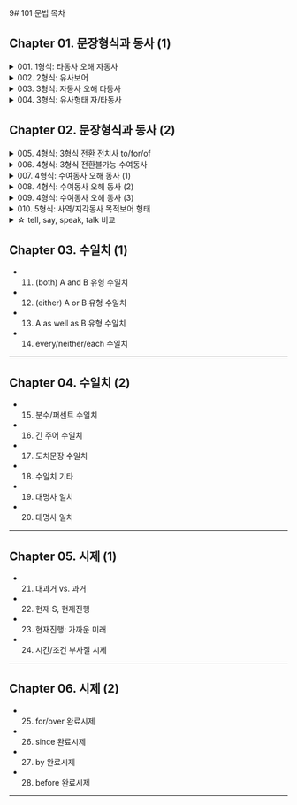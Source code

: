 9# 101 문법 목차

## Chapter 01. 문장형식과 동사 (1)

<details>
<summary>001. 1형식: 타동사 오해 자동사</summary>

#### 📌 개념 요약
- **자동사**: 목적어 없이 문장을 완성할 수 있는 동사.
- 그러나 일부 자동사는 **전치사 + 명사** 구조를 동반하기 때문에, 
  **타동사처럼 오해**하기 쉬움.

---

#### 📚 자주 타동사로 오해되는 자동사 8개

| 동사 | 전치사 | 의미 | 예문 | 해석 |
|------|--------|------|------|------|
| discriminate | against | ~를 차별하다 | They discriminated **against** her. | 그들은 그녀를 차별했다. |
| apologize | to / for | ~에게 사과하다 / ~에 대해 사과하다 | He apologized **to** her **for** being late. | 그는 늦은 것에 대해 그녀에게 사과했다. |
| graduate | from | ~를 졸업하다 | She graduated **from** university. | 그녀는 대학을 졸업했다. |
| wait | for | ~를 기다리다 | I’m waiting **for** the bus. | 나는 버스를 기다리고 있다. |
| await | (타동사) | ~를 기다리다 | I await your reply. | 나는 당신의 답장을 기다린다. |
| object | to | ~에 반대하다 | Many people objected **to** the policy. | 많은 사람들이 그 정책에 반대했다. |
| complain | of | ~에 대해 불평하다 | She complained **of** a headache. | 그녀는 두통을 호소했다. |
| insist | on/upon | ~을 주장하다 | He insisted **on** his innocence. | 그는 자신의 무죄를 주장했다. |
| reply | to | ~에 응답하다 | She replied **to** the message. | 그녀는 메시지에 답했다. |

---

#### 💡 함께 알아두면 좋은 표현 / A를 반대하다
| 표현 | 구조 |
|------|------|
| appose A | 타동사 |
| object to A | 자동사 + 전치사 |
| be opposed to A | 수동형 |

> object to를 공부할 때, 같이 묶어서 정리하면 좋음

---

#### 📝 Tip
- **자동사**라도 **전치사 + 명사**를 취하면 마치 목적어처럼 보이기 때문에 주의!
- **wait for = await**: await는 타동사라 전치사 없이 목적어가 바로 옴.

</details>

<details>
<summary>002. 2형식: 유사보어</summary>

### 📘 유사보어 설명

**유사보어**는 주어의 상태나 특성을 설명하며, 주어와 **같은 존재**를 가리킵니다.  
형용사나 명사 형태로, **주격 보어처럼 주어를 보충 설명**합니다.  
📌 일반적인 보어와 달리 **생략해도 문장이 성립**됩니다.

---

### 📌 예시

#### 🔹 틀린 문장  
- **He was born poorly.**  
- **She returned home disappointedly.** ❌  
  → 부사(-ly)는 동사를 수식 → ‘돌아옴’이라는 행위가 실망스러운 것처럼 들림

#### 🔸 바른 문장  
- **He was born poor.**  
- **She returned home disappointed.** ✅  
  → 분사가 **주어 상태를 설명하는 보어** 역할

---

### ✅ 문장 구조  
**[S + V (자동사) + 부사어 + 분사]**

| 구성 요소 | 설명 |
|-----------|------|
| S         | She (주어) |
| V         | returned (자동사) |
| 부사어    | home (장소) |
| 보어      | disappointed (주어 상태를 설명하는 분사) |

→ `disappointed`는 **주어의 상태를 보충 설명**하는 **주격 보어**  
→ **생략해도 문장 완성** → **유사보어로 간주**

---

### + prove의 2형식 (빈출)
*2형식과 5형식 수동형의 prove의 의미차이 알아두기

- **3형식**: He proved the theory.
- **5형식**: He proved the theory wrong.
- **5형식 (수동)**: The theory was proven wrong by him.  
  (그에 의해 이론이 틀렸음을 입증당했다)
- **2형식**: The theory proved wrong.  
  (그 이론은 틀렸음을 스스로 증명했다)

</details>

<details>
<summary>003. 3형식: 자동사 오해 타동사</summary>

### 📌 개념 요약  
일부 **타동사**는 뜻이나 형태 때문에 **자동사**로 오해하기 쉬움.  
특히 전치사를 덧붙이거나, 자동사 표현과 혼동하는 경우가 많음.  
→ 하지만 이들은 **3형식 동사**로, **목적어를 바로 취함!**

---

### ❌ 자주 틀리는 오답 예시  

| 동사 | 잘못된 표현 | 바른 표현 | 해석 |
|------|-------------|-----------|------|
| marry | He married **with** her. ❌ | He married her. ✅ | 그는 그녀와 결혼했다. |
| approach | She approached **to** me. ❌ | She approached me. ✅ | 그녀는 나에게 다가왔다. |
| attend | He attended **to** the meeting. ❌ | He attended the meeting. ✅ | 그는 회의에 참석했다. |
| await | I'm awaiting **for** your reply. ❌ | I'm awaiting your reply. ✅ | 나는 당신의 답변을 기다리고 있다. |
| contact | I contacted **with** her. ❌ | I contacted her. ✅ | 나는 그녀에게 연락했다. |
| discuss | Let's discuss **about** the issue. ❌ | Let's discuss the issue. ✅ | 그 문제에 대해 논의하자. |
| enter | He entered **into** the room. ❌ | He entered the room. ✅ | 그는 방에 들어갔다. |
| leave | She left **from** the office. ❌ | She left the office. ✅ | 그녀는 사무실을 떠났다. |
| mention | You didn't mention **about** it. ❌ | You didn't mention it. ✅ | 너는 그것에 대해 언급하지 않았다. |
| reach | We reached **at** the station. ❌ | We reached the station. ✅ | 우리는 역에 도착했다. |
| resemble | He resembles **with** his father. ❌ | He resembles his father. ✅ | 그는 아버지를 닮았다. |

---

### 📘 A에 도착하다 표현 정리 (의미 유사하지만 문법 다름)

| 표현 | 문장 구조 | 동사 종류 | 예시 문장 | 해석 |
|------|-----------|-----------|-----------|------|
| **reach A** | reach + 목적어 | 타동사 | We reached the station. | 우리는 역에 도착했다. |
| **arrive at/in A** | arrive + 전치사 + 명사 | 자동사 | We arrived at the station. | 우리는 역에 도착했다. |
| **get to A** | get + 전치사 + 명사 | 자동사 | I got to the airport. | 나는 공항에 도착했다. |

---

### ✅ attend 관련 추가 정리

| 표현 | 구조 | 의미 | 예문 |
|--------|----------|--------|--------|
| attend A | 타동사 | A에 참석하다 | She attended the event. |
| attend to A | 자동사 + 전치사 | A에 집중하다, 돌보다 | She attended to the patient. |

---

### 📝 Tip  
- ‘전치사’를 붙이고 싶어지는 느낌이 들어도, **목적어가 직접 오는 동사**는 반드시 전치사 없이 사용해야 함!
- **의미로 외우기보다 문장 구조**와 함께 통째로 외우는 것이 실수 방지에 효과적!
</details>

<details>
<summary>004. 3형식: 유사형태 자/타동사</summary>

### 📌 개념 요약  
형태가 유사하지만, **자/타동사**가 달라서 혼동하기 쉬운 동사들.  
현재형이 같아 보여도 **과거형/과거분사형**, **의미**, **문장 구조** 모두 다름!

---

### ✅ 유사형태 자/타동사 표 정리

| 현재형 | 자동사 (vi.) 의미 | 타동사 (vt.) 의미 |
|--------|-------------------|-------------------|
| rise / raise | rise: 오르다 | raise: ~을 올리다 |
| arise | (문제 등이) 발생하다 | - 없음 (완전 자동사) |
| lie / lay | lie: 눕다 / 거짓말하다 | lay: ~을 눕히다, 낳다 |
| fall / fell | fall: 떨어지다, 넘어지다 | fell: ~을 넘어뜨리다, 베다 |
| sit / seat | sit: 앉다 | seat: ~을 앉히다 |

---

### 📘 참고: 동사 변화형 비교

| 현재형 | 과거형 | 과거분사 | 의미 | 자/타 구분 |
|--------|--------|-----------|------|-------------|
| rise | rose | risen | 오르다 | 자동사 |
| raise | raised | raised | ~을 올리다 | 타동사 |
| **arise** | **arose** | **arisen** | (문제 등이) 발생하다 | 자동사 |
| lie (눕다) | lay | lain | 눕다 | 자동사 |
| lay | laid | laid | 눕히다, 낳다 | 타동사 |
| fall | fell | fallen | 떨어지다 | 자동사 |
| fell | felled | felled | 넘어뜨리다 | 타동사 |
| sit | sat | sat | 앉다 | 자동사 |
| seat | seated | seated | 앉히다 | 타동사 |

---

### 📝 Tip  
- `arise`는 **raise와 형태가 유사**하지만, **완전 자동사**이고 **문제/상황 발생**에 자주 쓰여!  
  e.g., A problem **arose** during the meeting.  
- `rise`와 `arise`는 둘 다 자동사지만, 의미 구분해서 기억해야 해.

</details>

## Chapter 02. 문장형식과 동사 (2)

<details>
<summary>005. 4형식: 3형식 전환 전치사 to/for/of</summary>

### 전치사별 4형식 → 3형식 전환 동사 정리

- **to** (자주 사용되지만 시험에는 잘 나오지 않음)

- **for**:  
  `do, buy, sing, choose, make, bring, get`

- **of**:  
  `ask, beg, inquire, require`

---

### to  
- 자주 쓰이지만 **시험에서는 출제 빈도가 낮음**

---

### for  
**의미**: '호의', '이익'의 의미  
**대표 표현**:  
- **do SB a favor** → ~에게 호의를 베풀다  
  - 4형식: _She did me a favor._  
  - 3형식: _She did a favor for me._

**기타 동사 예문**  
- **buy**  
  - 4형식: _He bought me a coffee._  
  - 3형식: _He bought a coffee for me._

- **sing**  
  - 4형식: _She sang us a song._  
  - 3형식: _She sang a song for us._

- **choose**  
  - 4형식: _They chose her a dress._  
  - 3형식: _They chose a dress for her._

- **make**  
  - 4형식: _He made me a sandwich._  
  - 3형식: _He made a sandwich for me._

- **bring**  
  - 4형식: _She brought them lunch._  
  - 3형식: _She brought lunch for them._

- **get**  
  - 4형식: _I got him a ticket._  
  - 3형식: _I got a ticket for him._

---

### of  
**의미**: '부탁', '간청', '청유'의 의미를 가진 동사들

**예문**  
- **ask**  
  - 4형식: _He asked me a question._  
  - 3형식: _He asked a question of me._

- **beg**  
  - 4형식: _She begged me a favor._  
  - 3형식: _She begged a favor of me._

- **inquire**  
  - 4형식: _They inquired me a matter._  
  - 3형식: _They inquired a matter of me._

- **require**  
  - 4형식: _He required me an explanation._  
  - 3형식: _He required an explanation of me._

### ✅ 추가 설명

#### 1. **do**가 4형식 동사가 되는 경우  
- 보통 일반적으로 **do**는 3형식이지만,  
  **_do SB a favor_** 구조에서는 **4형식 동사로 사용됨**

> 예: _Can you do me a favor?_ (나에게 호의를 하나 베풀어줄래?)

---

#### 2. **ask vs. do** + SB a favor: 의미 및 전환 비교

| 표현 | 4형식 | 3형식 | 의미 |
|------|--------|--------|------|
| **do me a favor** | _She did me a favor._ | _She did a favor for me._ | **내 부탁을 들어주다 / 호의를 베풀다** |
| **ask me a favor** | _She asked me a favor._ | _She asked a favor of me._ | **나에게 부탁하다 / 호의를 요청하다** |

- **차이점**:  
  - **do a favor for me** → 나를 위해 부탁을 들어줌 
  - **ask a favor of me** → 나에게 부탁을 함

</details>


<details>
<summary>006. 4형식: 3형식 전환불가능 수여동사</summary>

### ✔️ 전환은 불가능하지만 3, 4형식 사용은 가능한 동사들

- **cast, save, forgive, envy**

이 동사들은 **4형식 → 3형식 전환 시 전치사 for/of 등을 붙이면 어색하거나 틀림**  
하지만 **3형식 구조나 4형식 구조 자체는 가능**

---

### 예문 비교

#### **forgive**  
- (X) She forgave my mistake **for me.**  
- (O) She forgave **my mistake.**  
- (O) She forgave **me.**  
- (O) She forgave **me my mistake.**

---

#### **cast**  
- (X) He cast the role **for her.**  
- (O) He cast **her.**  
- (O) He cast **the role.**
- (O) He cast **her the role.**

---

#### **save**  
- (X) He saved the seat **for me.**  
- (O) He saved **me.**  
- (O) He saved **the seat.**
- (O) He saved **me the seat.**

---

#### **envy**  
- (X) I envy her beauty **of her.**  
- (O) I envy **her beauty.**  
- (O) I envy **her.**  
- (O) I envy **her her beauty.**

---

### ✅ 핵심 포인트

- **전치사를 써서 3형식으로 바꾸는 전환은 불가능**
- 하지만 **3형식 또는 원래 4형식 형태 자체는 사용 가능**
  - 즉, 전환만 안 될 뿐이지 문법적으로 틀린 건 아님

</details>

<details>
<summary>007. 4형식: 수여동사 오해 동사 (1)</summary>

### ❗️직접 4형식 불가 → 전치사(to) 필요

**동사 목록**  
`explain, introduce, suggest, propose, announce, admit, describe`

이 동사들은 겉모습은 수여동사처럼 보이지만,  
**절대 4형식(S + V + IO + DO)으로 사용 불가!**  
항상 **전치사(to)**와 함께 써야 함.

---

### 예문 비교

- **explain**  
  - (X) He explained me the theory.  
  - (O) He explained **to me** the theory.  
  - (O) He explained the theory **to me**.

- **introduce**  
  - (X) She introduced me her friend.  
  - (O) She introduced **to me** her friend.  
  - (O) She introduced her friend **to me**.

- **suggest**  
  - (X) I suggested him a plan.  
  - (O) I suggested **to him** a plan.  
  - (O) I suggested a plan **to him**.

- **propose**  
  - (X) He proposed her a solution.  
  - (O) He proposed **to her** a solution.  
  - (O) He proposed a solution **to her**.

- **announce**  
  - (X) They announced us the result.  
  - (O) They announced **to us** the result.  
  - (O) They announced the result **to us**.

- **admit**  
  - (X) She admitted him the truth.  
  - (O) She admitted **to him** the truth.  
  - (O) She admitted the truth **to him**.

- **describe**  
  - (X) He described me the scene.  
  - (O) He described **to me** the scene.  
  - (O) He described the scene **to me**.

---

### ✅ 위치 팁
전치사구(to + 사람)는 **부사구**이므로  
- 앞뒤 모두 가능하지만  
- 일반적으로 **뒤쪽에 두는 것이 자연스러움**

</details>

<details>
<summary>008. 4형식: 수여동사 오해 동사 (2)</summary>

### ❗️직접 목적어 형태 불가 → 전치사 with 필요

**동사 목록**  
`provide, present, supply, furnish, endow`

이 동사들은 **간접목적어 바로 뒤에 둘 수 없음**  
→ 반드시 전치사(to 또는 with)를 사용해야 함

---

### 예문 비교

- **endow**  
  - (X) God endowed us natural resources.  
  - (O1) God endowed natural resources **to us**.  
  - (O2) God endowed us **with** natural resources.  
  - **수동태**  
    - Natural resources were endowed **to us** by God.  
    - We were endowed **with** natural resources by God.

- **provide**  
  - (X) The company provided us equipment.  
  - (O1) The company provided equipment **to us**.  
  - (O2) The company provided us **with** equipment.  
  - **수동태**  
    - Equipment was provided **to us**.  
    - We were provided **with** equipment.

- **present**  
  - (X) He presented them a gift.  
  - (O1) He presented a gift **to them**.  
  - (O2) He presented them **with** a gift.
  - **수동태**  
    - A medal was presented to the students by the teacher.
    - The students were presented with a medal.


- **supply**  
  - (X) They supplied the soldiers food.  
  - (O1) They supplied food **to the soldiers**.  
  - (O2) They supplied the soldiers **with** food.
  - **수동태**  
    - Food was supplied to the victims.
    - The victims were supplied with food.


- **furnish**  
  - (X) They furnished the room us.  
  - (O1) They furnished the room **to us**.  
  - (O2) They furnished us **with** the room.
  - **수동태**  
    - A room was furnished to the guests.
    - The guests were furnished with a room.



---

### ✅ 전치사 선택 요령  
- 대부분 **to** 또는 **with** 모두 가능  
-**to**를 본능적으로 쓰지만 그럼 point 7과 다를게 X, **with**이 더 많이 쓰고 배운 사람의 표현임
- 수동태일 경우, **with** + 사람 주어가 훨씬 자연스러움

</details>
<details>
<summary>009. 4형식: 수여동사 오해 동사 (3)</summary>

### ✅ 의미별 `of` 를 사용하는 수여동사

#### 1. 전달/정보 관련 of 구조  
> **notify, remind, inform, warn, convince, assure**

- **구조**: `[동사] + A + of B` 또는 `[동사] + A + that절`

| 동사      | A + of B 예문                         | A + that절 예문                        |
|-----------|----------------------------------------|-----------------------------------------|
| notify    | They **notified** me **of the change**. | They **notified** me **that the time had changed**. |
| remind    | She **reminded** me **of my appointment**. | She **reminded** me **that I had a meeting**. |
| inform    | He **informed** us **of the result**.   | He **informed** us **that we passed**.  |
| warn      | I **warned** her **of the danger**.     | I **warned** her **that it was dangerous**. |
| convince  | They **convinced** me **of the truth**. | They **convinced** me **that it was true**. |
| assure    | She **assured** me **of his safety**.   | She **assured** me **that he was safe**. |

---

#### 2. 분리/박탈 의미의 of 구조  
> **deprive, rob, relieve**

| 동사     | 예문                                         |
|----------|----------------------------------------------|
| deprive  | The law **deprived** him **of his rights**.  |
| rob      | The thief **robbed** me **of my wallet**.    |
| relieve  | The medicine **relieved** him **of pain**.   |

- **공통 특징**: “A에게서 B를 빼앗다” → `A + of + B` 구조 사용

</details>


<details>
<summary>010. 5형식: 사역/지각동사 목적보어 형태</summary>

### ✅ 사역동사의 목적보어 형태

| 동사    | 능동          | 수동             |
|---------|---------------|------------------|
| let     | 원형          | **be p.p.** (be 생략 불가) |
| make    | 원형          | **(be) p.p.**     |
| have    | 원형 / V-ing  | **(be) p.p.**     |

#### 예시
- She **let** me go.  
- He **made** me laugh.  
- I **had** my car repaired.  
- He **made** me (be) punished.

---

### ✅ 준사역동사

| 동사  | 능동               | 수동              |
|-------|--------------------|-------------------|
| get   | **to V**, **V-ing** | **p.p.**    |
| help  | **to V** / **V** / 목적어 생략 가능 | - |

#### 예시
- I got him to fix the car.  
- I got my hair cut.  
- She helped (me) (to) carry the box.

---

### ✅ 지각동사의 목적보어 형태

| 동사                                | 가능 구조                     | 예시                                |
|-------------------------------------|-------------------------------|-------------------------------------|
| see, hear, watch, notice, feel 등    | **V**, **V-ing**, **(be) p.p.** | - I saw him **leave**. <br> - I saw him **leaving**. <br> - I saw him **(be) arrested**. |

> ❌ **to부정사 불가** → _I saw him to leave._ (X)

---

### ✅ 목적어-목적보어 의미상 수동 구조 요약

| 구조                           | 예시                              | 비고                        |
|--------------------------------|-----------------------------------|-----------------------------|
| 지각동사 + O + (be) p.p.       | I saw the window **(be) broken**. | to부정사 불가               |
| 사역동사(have/make) + O + p.p. | I had my phone **(be) repaired**. | be 생략 가능                |
| get + O + p.p.                 | I got my phone **fixed**.         | 자연스러운 표현             |
| get + O + to be p.p.           | I got my phone **to be fixed**.   | 가능하지만 어색한 표현        |
---

### ✅ 일반 5형식 동사

> **make, render, drive, send, keep, leave**

#### 예시
- His reckless act **sent** his wife **into fury**.  
  → `into + 명사` = 형용사 역할 (*furious*)

- The news **left** me **speechless**.

</details>

<details>
<summary> ☆ tell, say, speak, talk 비교 </summary>
---

### ✅ 1. tell vs say

| 동사 | 형식 | 특징 | 예문 |
|------|------|------|------|
| **tell** | 3형식, 4형식 | 사람 목적어 직접 취함 | - Tell me. (O)  <br> - Tell me the truth. (O) <br> - Tell me that you're okay. (O) |
| **say** | 3형식만 가능 | 사람 목적어 앞에 `to` 필요 | - Say the truth to me. (O) <br> - Say that you're okay. (O) <br> - Say to me that you're okay. (O) |

**주의:**  
- **tell that S V** (X) → **tell + O + that절**만 가능  
- **say that S V** (O), **say to + O + that절** 가능 (4형식 X)

| 문장 형태              | 문장 구조           | 설명                          |
|------------------------|---------------------|-------------------------------|
| **say that S V**       | 3형식               | 일반적인 진술                 |
| **say to O that S V**  | 3형식 + 전치사구    | 말한 상대(사람)를 강조할 때 사용 |
---

### ✅ 2. speak vs talk

| 동사 | 형식 | 특징 | 예문 |
|------|------|------|------|
| **speak** | 3형식 | 사람 목적어 앞에 `to`, 필요언어/격식적 대화에 사용 | - She speaks English. (O) <br> - He spoke the truth to me. (O) |
| **talk** | 자동사 (직접 목적어 X) | `about`, `to`와 함께 사용 | - He talked **about** the truth **to me**. (O) <br> - He talked me. (X) |

---

### 🔁 정리 요약

- **tell**: 사람 목적어 바로 취함, **4형식 가능**
- **say**: 사람 앞에 `to` 필요, **항상 3형식**
- **speak**: 사람 앞에 `to` 필요, 언어/공식적 상황, **3형식**
- **talk**: 캐주얼한 대화, **자동사**
- 

## 동사 **say** 와 **tell** 문법 정리

---

### 1. **say**

- **구조:**  
  - say + (that) + 문장  
  - say + to + 사람 + 말한 내용 (드물게)  
  - say + to 부정사 (명령문 의미)  
- **설명:**  
  - 말한 내용을 중심으로 전달  
  - 사람 목적어는 보통 생략 가능  

- **예시:**  
  - He said (that) he was tired.  
  - She said to wait here.  
  - He said not to tell anyone.

---

### 2. **tell**

- **구조:**  
  - tell + 목적어(사람) + to부정사(동사원형)  
- **설명:**  
  - **누구에게 (목적어)** 명확히 말해야 함  
  - 지시, 명령, 부탁 등의 의미  

- **예시:**  
  - He told me to go.  
  - She told us not to worry.  
  - They told him to keep quiet.

---

### 3. 비교표

| 표현                        | 문법 상태    | 이유                                      |
|-----------------------------|-------------|-------------------------------------------|
| **said not to tell anyone** | 올바른 표현 | say + to부정사 → 명령, 지시 내용 전달       |
| **told not to say anyone**  | 틀린 표현   | tell은 목적어(사람)가 반드시 있어야 하며, say anyone 구조는 문법적으로 틀림 |

---

### 4. 핵심 포인트

- **tell + 목적어 + to부정사** 공식 기억하기  
- **say**는 내용 전달 중심, 목적어 생략 가능  
- 틀린 문장은 목적어 빠짐 또는 동사 구조 오류인 경우가 많음

</details>

## Chapter 03. 수일치 (1)

- 011. (both) A and B 유형 수일치  
- 012. (either) A or B 유형 수일치  
- 013. A as well as B 유형 수일치  
- 014. every/neither/each 수일치  

---

## Chapter 04. 수일치 (2)

- 015. 분수/퍼센트 수일치  
- 016. 긴 주어 수일치  
- 017. 도치문장 수일치  
- 018. 수일치 기타  
- 019. 대명사 일치  
- 020. 대명사 일치  

---

## Chapter 05. 시제 (1)

- 021. 대과거 vs. 과거  
- 022. 현재 S, 현재진행  
- 023. 현재진행: 가까운 미래  
- 024. 시간/조건 부사절 시제  

---

## Chapter 06. 시제 (2)

- 025. for/over 완료시제  
- 026. since 완료시제  
- 027. by 완료시제  
- 028. before 완료시제


---
